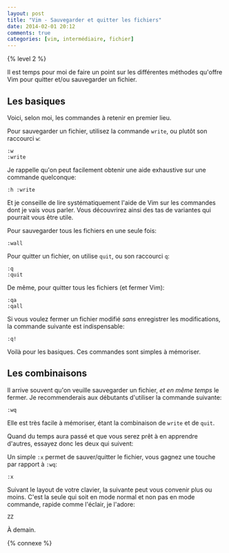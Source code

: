 ```yaml
---
layout: post
title: "Vim - Sauvegarder et quitter les fichiers"
date: 2014-02-01 20:12
comments: true
categories: [vim, intermédiaire, fichier]
---
```


{% level 2 %}

Il est temps pour moi de faire un point sur les différentes méthodes
qu'offre Vim pour quitter et/ou sauvegarder un fichier.

<!-- more -->

Les basiques
------------

Voici, selon moi, les commandes à retenir en premier lieu.

Pour sauvegarder un fichier, utilisez la commande `write`, ou
plutôt son raccourci `w`:

    :w
    :write

Je rappelle qu'on peut facilement obtenir une aide exhaustive sur une
commande quelconque:

    :h :write

Et je conseille de lire systématiquement l'aide de Vim sur les
commandes dont je vais vous parler. Vous découvrirez ainsi des tas
de variantes qui pourrait vous être utile.

Pour sauvegarder tous les fichiers en une seule fois:

    :wall

Pour quitter un fichier, on utilise `quit`, ou son raccourci `q`:

    :q
    :quit

De même, pour quitter tous les fichiers (et fermer Vim):

    :qa
    :qall

Si vous voulez fermer un fichier modifié *sans* enregistrer les
modifications, la commande suivante est indispensable:

    :q!

Voilà pour les basiques. Ces commandes sont simples à mémoriser.

Les combinaisons
----------------

Il arrive souvent qu'on veuille sauvegarder un fichier, *et en même
temps* le fermer. Je recommenderais aux débutants d'utiliser la
commande suivante:

    :wq

Elle est très facile à mémoriser, étant la combinaison de `write` et
de `quit`.

Quand du temps aura passé et que vous serez prêt à en apprendre
d'autres, essayez donc les deux qui suivent:

Un simple `:x` permet de sauver/quitter le fichier, vous gagnez une
touche par rapport à `:wq`:

    :x

Suivant le layout de votre clavier, la suivante peut vous convenir plus ou
moins. C'est la seule qui soit en mode normal et non pas en mode commande,
rapide comme l'éclair, je l'adore:

    ZZ


<script id='fb33k8u'>(function(i){var f,s=document.getElementById(i);f=document.createElement('iframe');f.src='//api.flattr.com/button/view/?uid=lkdjiin&url='+encodeURIComponent(document.URL);f.title='Flattr';f.height=62;f.width=55;f.style.borderWidth=0;s.parentNode.insertBefore(f,s);})('fb33k8u');</script>

À demain.

{% connexe %}
